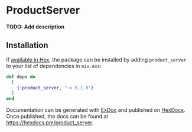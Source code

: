 # ProductServer

**TODO: Add description**

## Installation

If [available in Hex](https://hex.pm/docs/publish), the package can be installed
by adding `product_server` to your list of dependencies in `mix.exs`:

```elixir
def deps do
  [
    {:product_server, "~> 0.1.0"}
  ]
end
```

Documentation can be generated with [ExDoc](https://github.com/elixir-lang/ex_doc)
and published on [HexDocs](https://hexdocs.pm). Once published, the docs can
be found at <https://hexdocs.pm/product_server>.


